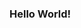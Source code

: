 
### Hello World!

<!--
**kwloong/kwloong** is a ✨ _special_ ✨ repository because its `README.md` (this file) appears on your GitHub profile.

Here are some ideas to get you started:

- 👋 Hi there ...
- 🔭 I’m currently working on ...
- 🌱 I’m currently learning ...
- 👯 I’m looking to collaborate on ...
- 🤔 I’m looking for help with ...
- 💬 Ask me about ...
- 📫 How to reach me: ...
- 😄 Pronouns: ...
- ⚡ Fun fact: ...
-->
